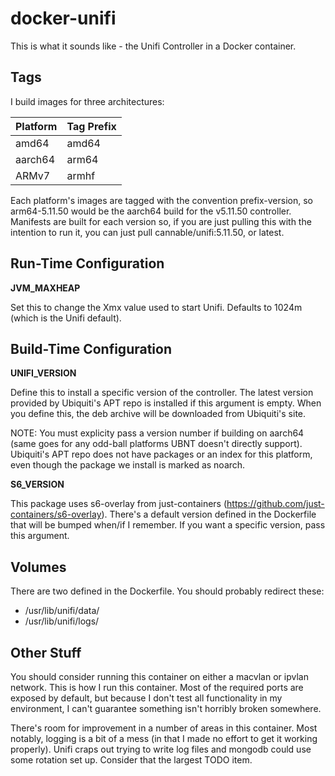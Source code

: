 # docker-unifi

This is what it sounds like - the Unifi Controller in a Docker container.

## Tags

I build images for three architectures:

| Platform | Tag Prefix |
| -------- | ---------- |
| amd64 | amd64 |
| aarch64 | arm64 |
| ARMv7 | armhf |

Each platform's images are tagged with the convention prefix-version, so arm64-5.11.50 would be the aarch64 build for the v5.11.50 controller. Manifests are built for each version so, if you are just pulling this with the intention to run it, you can just pull cannable/unifi:5.11.50, or latest.

## Run-Time Configuration

**JVM_MAXHEAP**

Set this to change the Xmx value used to start Unifi. Defaults to 1024m (which is the Unifi default).

## Build-Time Configuration

**UNIFI_VERSION**

Define this to install a specific version of the controller. The latest version provided by Ubiquiti's APT repo is installed if this argument is empty. When you define this, the deb archive will be downloaded from Ubiquiti's site.

NOTE: You must explicity pass a version number if building on aarch64 (same goes for any odd-ball platforms UBNT doesn't directly support). Ubiquiti's APT repo does not have packages or an index for this platform, even though the package we install is marked as noarch.

**S6_VERSION**

This package uses s6-overlay from just-containers (<https://github.com/just-containers/s6-overlay>). There's a default version defined in the Dockerfile that will be bumped when/if I remember. If you want a specific version, pass this argument.

## Volumes

There are two defined in the Dockerfile. You should probably redirect these:

* /usr/lib/unifi/data/
* /usr/lib/unifi/logs/

## Other Stuff

You should consider running this container on either a macvlan or ipvlan network. This is how I run this container. Most of the required ports are exposed by default, but because I don't test all functionality in my environment, I can't guarantee something isn't horribly broken somewhere.

There's room for improvement in a number of areas in this container. Most notably, logging is a bit of a mess (in that I made no effort to get it working properly). Unifi craps out trying to write log files and mongodb could use some rotation set up. Consider that the largest TODO item.
